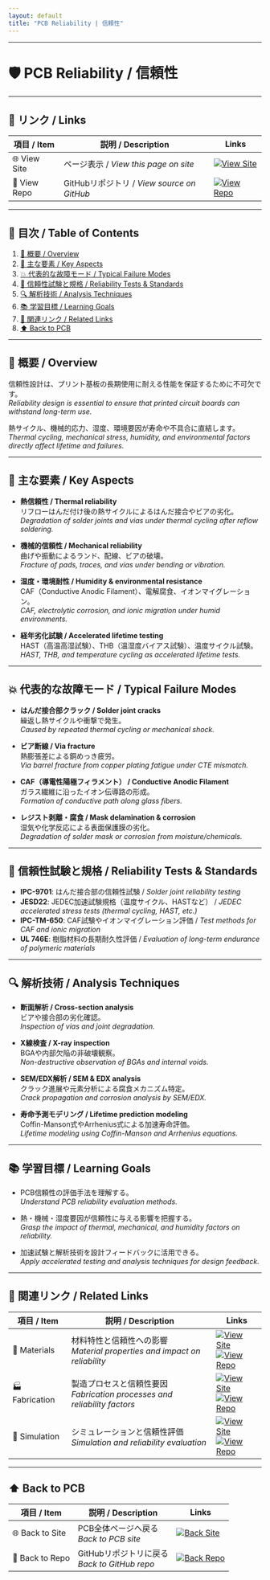 ```yaml
---
layout: default
title: "PCB Reliability | 信頼性"
---
```


---

# 🛡 PCB Reliability / 信頼性

---

## 🔗 リンク / Links

| 項目 / Item | 説明 / Description | Links |
|-------------|---------------------|-------|
| 🌐 View Site | ページ表示 / *View this page on site* | [![View Site](https://img.shields.io/badge/View-Site-brightgreen?style=for-the-badge&logo=githubpages)](https://samizo-aitl.github.io/Edusemi-Plus/Assembly-Integration/PCB/reliability/) |
| 📂 View Repo | GitHubリポジトリ / *View source on GitHub* | [![View Repo](https://img.shields.io/badge/View-Repo-blue?style=for-the-badge&logo=github)](https://github.com/Samizo-AITL/Edusemi-Plus/blob/main/Assembly-Integration/PCB/reliability.md) |

---

## 📑 目次 / Table of Contents
1. [📖 概要 / Overview](#-概要--overview)  
2. [🔑 主な要素 / Key Aspects](#-主な要素--key-aspects)  
3. [💥 代表的な故障モード / Typical Failure Modes](#-代表的な故障モード--typical-failure-modes)  
4. [🧪 信頼性試験と規格 / Reliability Tests & Standards](#-信頼性試験と規格--reliability-tests--standards)  
5. [🔍 解析技術 / Analysis Techniques](#-解析技術--analysis-techniques)  
6. [📚 学習目標 / Learning Goals](#-学習目標--learning-goals)  
7. [🔗 関連リンク / Related Links](#-関連リンク--related-links)  
8. [⬆️ Back to PCB](#️-back-to-pcb)  

---

## 📖 概要 / Overview
信頼性設計は、プリント基板の長期使用に耐える性能を保証するために不可欠です。  
*Reliability design is essential to ensure that printed circuit boards can withstand long-term use.*  

熱サイクル、機械的応力、湿度、環境要因が寿命や不具合に直結します。  
*Thermal cycling, mechanical stress, humidity, and environmental factors directly affect lifetime and failures.*  

---

## 🔑 主な要素 / Key Aspects
- **熱信頼性 / Thermal reliability**  
  リフローはんだ付け後の熱サイクルによるはんだ接合やビアの劣化。  
  *Degradation of solder joints and vias under thermal cycling after reflow soldering.*  

- **機械的信頼性 / Mechanical reliability**  
  曲げや振動によるランド、配線、ビアの破壊。  
  *Fracture of pads, traces, and vias under bending or vibration.*  

- **湿度・環境耐性 / Humidity & environmental resistance**  
  CAF（Conductive Anodic Filament）、電解腐食、イオンマイグレーション。  
  *CAF, electrolytic corrosion, and ionic migration under humid environments.*  

- **経年劣化試験 / Accelerated lifetime testing**  
  HAST（高温高湿試験）、THB（温湿度バイアス試験）、温度サイクル試験。  
  *HAST, THB, and temperature cycling as accelerated lifetime tests.*  

---

## 💥 代表的な故障モード / Typical Failure Modes
- **はんだ接合部クラック / Solder joint cracks**  
  繰返し熱サイクルや衝撃で発生。  
  *Caused by repeated thermal cycling or mechanical shock.*  

- **ビア断線 / Via fracture**  
  熱膨張差による銅めっき疲労。  
  *Via barrel fracture from copper plating fatigue under CTE mismatch.*  

- **CAF（導電性陽極フィラメント） / Conductive Anodic Filament**  
  ガラス繊維に沿ったイオン伝導路の形成。  
  *Formation of conductive path along glass fibers.*  

- **レジスト剥離・腐食 / Mask delamination & corrosion**  
  湿気や化学反応による表面保護膜の劣化。  
  *Degradation of solder mask or corrosion from moisture/chemicals.*  

---

## 🧪 信頼性試験と規格 / Reliability Tests & Standards
- **IPC-9701**: はんだ接合部の信頼性試験 / *Solder joint reliability testing*  
- **JESD22**: JEDEC加速試験規格（温度サイクル、HASTなど） / *JEDEC accelerated stress tests (thermal cycling, HAST, etc.)*  
- **IPC-TM-650**: CAF試験やイオンマイグレーション評価 / *Test methods for CAF and ionic migration*  
- **UL 746E**: 樹脂材料の長期耐久性評価 / *Evaluation of long-term endurance of polymeric materials*  

---

## 🔍 解析技術 / Analysis Techniques
- **断面解析 / Cross-section analysis**  
  ビアや接合部の劣化確認。  
  *Inspection of vias and joint degradation.*  

- **X線検査 / X-ray inspection**  
  BGAや内部欠陥の非破壊観察。  
  *Non-destructive observation of BGAs and internal voids.*  

- **SEM/EDX解析 / SEM & EDX analysis**  
  クラック進展や元素分析による腐食メカニズム特定。  
  *Crack propagation and corrosion analysis by SEM/EDX.*  

- **寿命予測モデリング / Lifetime prediction modeling**  
  Coffin-Manson式やArrhenius式による加速寿命評価。  
  *Lifetime modeling using Coffin-Manson and Arrhenius equations.*  

---

## 📚 学習目標 / Learning Goals
- PCB信頼性の評価手法を理解する。  
  *Understand PCB reliability evaluation methods.*  

- 熱・機械・湿度要因が信頼性に与える影響を把握する。  
  *Grasp the impact of thermal, mechanical, and humidity factors on reliability.*  

- 加速試験と解析技術を設計フィードバックに活用できる。  
  *Apply accelerated testing and analysis techniques for design feedback.*  

---

## 🔗 関連リンク / Related Links

| 項目 / Item | 説明 / Description | Links |
|-------------|-------------------|-------|
| 🧪 Materials | 材料特性と信頼性への影響<br>*Material properties and impact on reliability* | [![View Site](https://img.shields.io/badge/View-Site-brightgreen?style=for-the-badge&logo=githubpages)](https://samizo-aitl.github.io/Edusemi-Plus/Assembly-Integration/PCB/materials/)<br>[![View Repo](https://img.shields.io/badge/View-Repo-blue?style=for-the-badge&logo=github)](https://github.com/Samizo-AITL/Edusemi-Plus/blob/main/Assembly-Integration/PCB/materials.md) |
| 🏭 Fabrication | 製造プロセスと信頼性要因<br>*Fabrication processes and reliability factors* | [![View Site](https://img.shields.io/badge/View-Site-brightgreen?style=for-the-badge&logo=githubpages)](https://samizo-aitl.github.io/Edusemi-Plus/Assembly-Integration/PCB/fabrication/)<br>[![View Repo](https://img.shields.io/badge/View-Repo-blue?style=for-the-badge&logo=github)](https://github.com/Samizo-AITL/Edusemi-Plus/blob/main/Assembly-Integration/PCB/fabrication.md) |
| 🧮 Simulation | シミュレーションと信頼性評価<br>*Simulation and reliability evaluation* | [![View Site](https://img.shields.io/badge/View-Site-brightgreen?style=for-the-badge&logo=githubpages)](https://samizo-aitl.github.io/Edusemi-Plus/Assembly-Integration/PCB/simulation/)<br>[![View Repo](https://img.shields.io/badge/View-Repo-blue?style=for-the-badge&logo=github)](https://github.com/Samizo-AITL/Edusemi-Plus/blob/main/Assembly-Integration/PCB/simulation.md) |

---

## ⬆️ Back to PCB

| 項目 / Item | 説明 / Description | Links |
|-------------|-------------------|-------|
| 🌐 Back to Site | PCB全体ページへ戻る<br>*Back to PCB site* | [![Back Site](https://img.shields.io/badge/⬆️%20Back-Site-brightgreen?style=for-the-badge&logo=githubpages)](https://samizo-aitl.github.io/Edusemi-Plus/Assembly-Integration/PCB/) |
| 📂 Back to Repo | GitHubリポジトリに戻る<br>*Back to GitHub repo* | [![Back Repo](https://img.shields.io/badge/⬆️%20Back-Repo-blue?style=for-the-badge&logo=github)](https://github.com/Samizo-AITL/Edusemi-Plus/tree/main/Assembly-Integration/PCB) |
